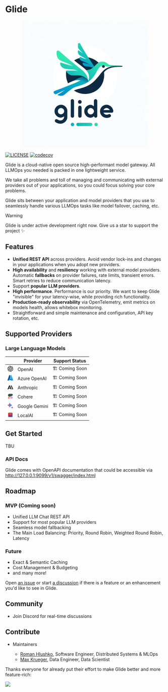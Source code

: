 # Glide
<div align="center">
    <img src="docs/images/glide.png" width="400px" alt="Glide GH Header" />
</div>

[![LICENSE](https://img.shields.io/github/license/modelgateway/glide.svg?style=flat-square&color=%233f90c8)](https://github.com/modelgateway/glide/blob/main/LICENSE)
[![codecov](https://codecov.io/github/modelgateway/glide/graph/badge.svg?token=F7JT39RHX9)](https://codecov.io/github/modelgateway/glide)

Glide is a cloud-native open source high-performant model gateway. All LLMOps you needed is packed in one lightweight service.

We take all problems and toll of managing and communicating with external providers out of your applications,
so you could focus solving your core problems.

Glide sits between your application and model providers that you use to seamlessly handle various LLMOps tasks like
model failover, caching, etc. 

> [!Warning]
> Glide is under active development right now. Give us a star to support the project ✨

## Features

- **Unified REST API** across providers. Avoid vendor lock-ins and changes in your applications when you adopt new providers.
- **High availability** and **resiliency** working with external model providers. Automatic **fallbacks** on provider failures, rate limits, transient errors. Smart retries to reduce communication latency.
- Support **popular LLM providers**.
- **High performance**. Performance is our priority. We want to keep Glide "invisible" for your latency-wise, while providing rich functionality.
- **Production-ready observability** via OpenTelemetry, emit metrics on models health, allows whitebox monitoring.
- Straightforward and simple maintenance and configuration, API key rotation, etc.

## Supported Providers

### Large Language Models

|                                                     | Provider      | Support Status  |
|-----------------------------------------------------|---------------|-----------------|
| <img src="docs/images/openai.svg" width="18" />     | OpenAI        | 🏗️ Coming Soon |
| <img src="docs/images/azure.svg" width="18" />      | Azure OpenAI  | 🏗️ Coming Soon |
| <img src="docs/images/anthropic.svg" width="18" />  | Anthropic     | 🏗️ Coming Soon |
| <img src="docs/images/cohere.png" width="18" />     | Cohere        | 🏗️ Coming Soon |
| <img src="docs/images/bard.svg" width="18" />       | Google Gemini | 🏗️ Coming Soon |
| <img src="docs/images/localai.webp" width="18" />   | LocalAI       | 🏗️ Coming Soon |


## Get Started

TBU

### API Docs

Glide comes with OpenAPI documentation that could be accessible via http://127.0.0.1:9099/v1/swagger/index.html

## Roadmap

### MVP (Coming soon)

- Unified LLM Chat REST API
- Support for most popular LLM providers
- Seamless model fallbacking
- The Main Load Balancing: Priority, Round Robin, Weighted Round Robin, Latency

### Future

- Exact & Semantic Caching
- Cost Management & Budgeting
- and many more!

Open [an issue](https://github.com/modelgateway/glide/issues) or start [a discussion](https://github.com/modelgateway/glide/discussions) 
if there is a feature or an enhancement you'd like to see in Glide.

## Community

- Join Discord for real-time discussions

## Contribute

- Maintainers
    
    - [Roman Hlushko](https://github.com/roma-glushko), Software Engineer, Distributed Systems & MLOps
    - [Max Krueger](https://github.com/mkrueger12), Data Engineer, Data Scientist

Thanks everyone for already put their effort to make Glide better and more feature-rich: 

<a href="https://github.com/modelgateway/glide/graphs/contributors">
  <img src="https://contributors-img.web.app/image?repo=modelgateway/glide" />
</a>

